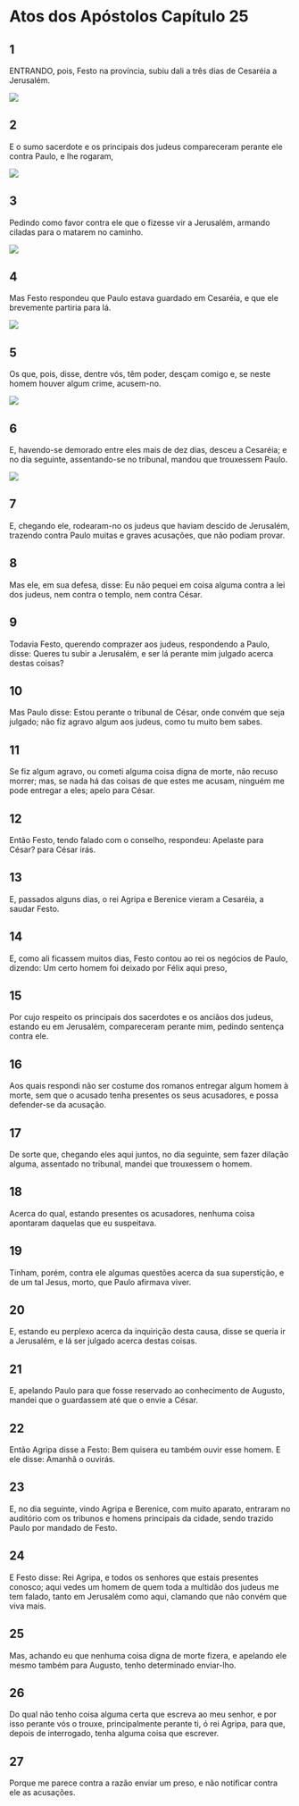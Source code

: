 # Atos dos Apóstolos Capítulo 25

## 1
ENTRANDO, pois, Festo na província, subiu dali a três dias de Cesaréia a Jerusalém.

![](../.img/At/25/1-0.jpg)

## 2
E o sumo sacerdote e os principais dos judeus compareceram perante ele contra Paulo, e lhe rogaram,

![](../.img/At/25/2-0.jpg)

## 3
Pedindo como favor contra ele que o fizesse vir a Jerusalém, armando ciladas para o matarem no caminho.

![](../.img/At/25/3-0.jpg)

## 4
Mas Festo respondeu que Paulo estava guardado em Cesaréia, e que ele brevemente partiria para lá.

![](../.img/At/25/4-0.jpg)

## 5
Os que, pois, disse, dentre vós, têm poder, desçam comigo e, se neste homem houver algum crime, acusem-no.

![](../.img/At/25/5-0.jpg)

## 6
E, havendo-se demorado entre eles mais de dez dias, desceu a Cesaréia; e no dia seguinte, assentando-se no tribunal, mandou que trouxessem Paulo.

![](../.img/At/25/6-0.jpg)

## 7
E, chegando ele, rodearam-no os judeus que haviam descido de Jerusalém, trazendo contra Paulo muitas e graves acusações, que não podiam provar.

## 8
Mas ele, em sua defesa, disse: Eu não pequei em coisa alguma contra a lei dos judeus, nem contra o templo, nem contra César.

## 9
Todavia Festo, querendo comprazer aos judeus, respondendo a Paulo, disse: Queres tu subir a Jerusalém, e ser lá perante mim julgado acerca destas coisas?

## 10
Mas Paulo disse: Estou perante o tribunal de César, onde convém que seja julgado; não fiz agravo algum aos judeus, como tu muito bem sabes.

## 11
Se fiz algum agravo, ou cometi alguma coisa digna de morte, não recuso morrer; mas, se nada há das coisas de que estes me acusam, ninguém me pode entregar a eles; apelo para César.

## 12
Então Festo, tendo falado com o conselho, respondeu: Apelaste para César? para César irás.

## 13
E, passados alguns dias, o rei Agripa e Berenice vieram a Cesaréia, a saudar Festo.

## 14
E, como ali ficassem muitos dias, Festo contou ao rei os negócios de Paulo, dizendo: Um certo homem foi deixado por Félix aqui preso,

## 15
Por cujo respeito os principais dos sacerdotes e os anciãos dos judeus, estando eu em Jerusalém, compareceram perante mim, pedindo sentença contra ele.

## 16
Aos quais respondi não ser costume dos romanos entregar algum homem à morte, sem que o acusado tenha presentes os seus acusadores, e possa defender-se da acusação.

## 17
De sorte que, chegando eles aqui juntos, no dia seguinte, sem fazer dilação alguma, assentado no tribunal, mandei que trouxessem o homem.

## 18
Acerca do qual, estando presentes os acusadores, nenhuma coisa apontaram daquelas que eu suspeitava.

## 19
Tinham, porém, contra ele algumas questões acerca da sua superstição, e de um tal Jesus, morto, que Paulo afirmava viver.

## 20
E, estando eu perplexo acerca da inquirição desta causa, disse se queria ir a Jerusalém, e lá ser julgado acerca destas coisas.

## 21
E, apelando Paulo para que fosse reservado ao conhecimento de Augusto, mandei que o guardassem até que o envie a César.

## 22
Então Agripa disse a Festo: Bem quisera eu também ouvir esse homem. E ele disse: Amanhã o ouvirás.

## 23
E, no dia seguinte, vindo Agripa e Berenice, com muito aparato, entraram no auditório com os tribunos e homens principais da cidade, sendo trazido Paulo por mandado de Festo.

## 24
E Festo disse: Rei Agripa, e todos os senhores que estais presentes conosco; aqui vedes um homem de quem toda a multidão dos judeus me tem falado, tanto em Jerusalém como aqui, clamando que não convém que viva mais.

## 25
Mas, achando eu que nenhuma coisa digna de morte fizera, e apelando ele mesmo também para Augusto, tenho determinado enviar-lho.

## 26
Do qual não tenho coisa alguma certa que escreva ao meu senhor, e por isso perante vós o trouxe, principalmente perante ti, ó rei Agripa, para que, depois de interrogado, tenha alguma coisa que escrever.

## 27
Porque me parece contra a razão enviar um preso, e não notificar contra ele as acusações.

